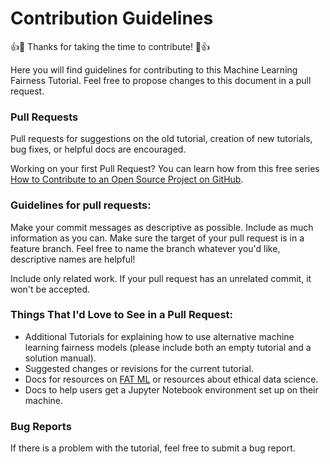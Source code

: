 # Contribution Guidelines

👍🎉 Thanks for taking the time to contribute! 🎉👍

Here you will find guidelines for contributing to this Machine Learning Fairness Tutorial. Feel free to propose changes to this document in a pull request.

### Pull Requests
Pull requests for suggestions on the old tutorial, creation of new tutorials, bug fixes, or helpful docs are encouraged.

Working on your first Pull Request? You can learn how from this free series [How to Contribute to an Open Source Project on GitHub](https://egghead.io/courses/how-to-contribute-to-an-open-source-project-on-github).

### Guidelines for pull requests:

Make your commit messages as descriptive as possible. Include as much information as you can.
Make sure the target of your pull request is in a feature branch. Feel free to name the branch whatever you'd like, descriptive names are helpful!

Include only related work. If your pull request has an unrelated commit, it won't be accepted.

### Things That I'd Love to See in a Pull Request:
- Additional Tutorials for explaining how to use alternative machine learning fairness models (please include both an empty tutorial and a solution manual).
- Suggested changes or revisions for the current tutorial.
- Docs for resources on [FAT ML](http://www.fatml.org/) or resources about ethical data science.
- Docs to help users get a Jupyter Notebook environment set up on their machine.

### Bug Reports
If there is a problem with the tutorial, feel free to submit a bug report.
